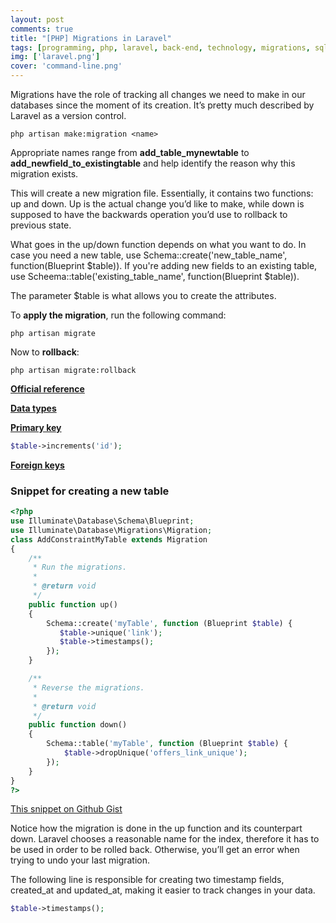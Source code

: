 ```yaml
---
layout: post
comments: true
title: "[PHP] Migrations in Laravel"
tags: [programming, php, laravel, back-end, technology, migrations, sql, databases]
img: ['laravel.png']
cover: 'command-line.png'
---
```


Migrations have the role of tracking all changes we need to make in our databases since the moment of its creation. It’s pretty much described by Laravel as a version control.

```
php artisan make:migration <name>
```

Appropriate names range from **add_table_mynewtable** to **add_newfield_to_existingtable** and help identify the reason why this migration exists.

This will create a new migration file. Essentially, it contains two functions: up and down. Up is the actual change you’d like to make, while down is supposed to have the backwards operation you’d use to rollback to previous state.

What goes in the up/down function depends on what you want to do. In case you need a new table, use Schema::create('new_table_name', function(Blueprint $table)). If you're adding new fields to an existing table, use Scheema::table('existing_table_name', function(Blueprint $table)).

The parameter $table is what allows you to create the attributes.

To **apply the migration**, run the following command:

```
php artisan migrate
```

Now to **rollback**:

```
php artisan migrate:rollback
```

**[Official reference](https://laravel.com/docs/5.5/migrations)**

**[Data types](https://laravel.com/docs/5.5/migrations#creating-columns)**

**[Primary key](https://laravel.com/docs/5.5/migrations#creating-indexes)**

```php
$table->increments('id');
```

**[Foreign keys](https://laravel.com/docs/5.5/migrations#foreign-key-constraints)**

### Snippet for creating a new table

```php
<?php
use Illuminate\Database\Schema\Blueprint;
use Illuminate\Database\Migrations\Migration;
class AddConstraintMyTable extends Migration
{
    /**
     * Run the migrations.
     *
     * @return void
     */
    public function up()
    {
        Schema::create('myTable', function (Blueprint $table) {
           $table->unique('link');
           $table->timestamps();
        });
    }

    /**
     * Reverse the migrations.
     *
     * @return void
     */
    public function down()
    {
        Schema::table('myTable', function (Blueprint $table) {
            $table->dropUnique('offers_link_unique');
        });
    }
}
?>
```

[This snippet on Github Gist](https://gist.github.com/anazard/47b3af3f1fa3de6c5cbfbeffd16da990)

Notice how the migration is done in the up function and its counterpart down. Laravel chooses a reasonable name for the index, therefore it has to be used in order to be rolled back. Otherwise, you’ll get an error when trying to undo your last migration.

The following line is responsible for creating two timestamp fields, created_at and updated_at, making it easier to track changes in your data.

```php
$table->timestamps();
```